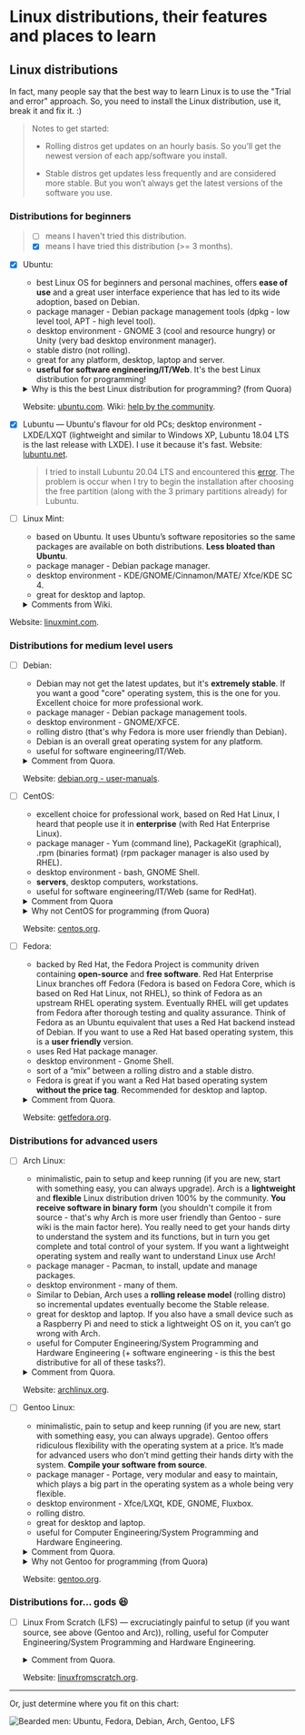 # Linux distributions, their features and places to learn

## Linux distributions

In fact, many people say that the best way to learn Linux is to use the "Trial and error" approach. So, you need to install the Linux distribution, use it, break it and fix it. :)

> Notes to get started:
>
> - Rolling distros get updates on an hourly basis. So you’ll get the newest version of each app/software you install.
>
> - Stable distros get updates less frequently and are considered more stable. But you won’t always get the latest versions of the software you use.

### Distributions for beginners

> - [ ] means I haven't tried this distribution.
> - [x] means I have tried this distribution (>= 3 months). 

- [x] Ubuntu: 
  - best Linux OS for beginners and personal machines, offers **ease of use** and a great user interface experience that has led to its wide adoption, based on Debian.
  - package manager - Debian package management tools (dpkg - low level tool, APT - high level tool).
  - desktop environment - GNOME 3 (cool and resource hungry) or Unity (very bad desktop environment manager).
  - stable distro (not rolling).
  - great for any platform, desktop, laptop and server.
  - **useful for software engineering/IT/Web**. It's the best Linux distribution for programming!

  <details><summary>Why is this the best Linux distribution for programming? (from Quora)</summary> If you want a core that is most often targeted by developers, you may want to go with Ubuntu, but I never experienced a problem developing on Arch and deploying to Ubuntu, so this shouldn't be a problem.</details>

  Website: [ubuntu.com](https://ubuntu.com/). 
  Wiki: [help by the community](https://help.ubuntu.com/community/CommunityHelpWiki).

- [x] Lubuntu — Ubuntu's flavour for old PCs; desktop environment - LXDE/LXQT (lightweight and similar to Windows XP, Lubuntu 18.04 LTS is the last release with LXDE). I use it because it's fast.
  Website: [lubuntu.net](https://lubuntu.net/).

  > I tried to install Lubuntu 20.04 LTS and encountered this [error](https://bugs.launchpad.net/ubuntu/+source/calamares/+bug/1851188). The problem is occur when I try to begin the installation after choosing the free partition (along with the 3 primary partitions already) for Lubuntu.
  
- [ ] Linux Mint:

  - based on Ubuntu. It uses Ubuntu’s software repositories so the same packages are available on both distributions. **Less bloated than Ubuntu**.
  - package manager - Debian package manager.
  - desktop environment - KDE/GNOME/Cinnamon/MATE/ Xfce/KDE SC 4.
  - great for desktop and laptop.

  <details><summary>Comments from Wiki.</summary> Linux Mint is a community-driven Linux distribution based on Ubuntu or Debian that strives to be a "modern, elegant and comfortable operating system which is both powerful and easy to use." Linux Mint provides full out-of-the-box multimedia support by including some proprietary software, such as multimedia codecs, and comes bundled with a variety of free and open-source applications.</details>
  
Website: [linuxmint.com](https://www.linuxmint.com/).

### Distributions for medium level users

- [ ] Debian:
  - Debian may not get the latest updates, but it's **extremely stable**. If you want a good "core" operating system, this is the one for you. Excellent choice for more professional work.
  - package manager - Debian package management tools.
  - desktop environment - GNOME/XFCE.
  - rolling distro (that's why Fedora is more user friendly than Debian).
  - Debian is an overall great operating system for any platform.
  - useful for software engineering/IT/Web.

  <details><summary>Comment from Quora.</summary> Ubuntu’s more difficult father. It is more strict on open-source software, by default, but it does have an official repository that’s not enabled by default that contains non-free software.</details>

  Website: [debian.org - user-manuals](https://www.debian.org/doc/user-manuals).

- [ ] CentOS:
  - excellent choice for professional work, based on Red Hat Linux, I heard that people use it in **enterprise** (with Red Hat Enterprise Linux).
  - package manager - Yum (command line), PackageKit (graphical), .rpm (binaries format) (rpm packager manager is also used by RHEL).
  - desktop environment - bash, GNOME Shell.
  - **servers**, desktop computers, workstations.
  - useful for software engineering/IT/Web (same for RedHat).

  <details><summary>Comment from Quora</summary> CentOS — A derivative of Fedora that uses much older software and is best reserved for servers, but some desktop users do exist. Its repositories are tiny so beware if you need a wide selection of software you may be disappointed by it.</details>

  <details><summary>Why not CentOS for programming (from Quora)</summary> I can’t tell you how many times I’ve had to build things from source on CentOS6 on my work servers. In one extreme case I had to rebuild a python pip package because of some glibc conflict to make it work on CentOS6. I wasted one or two work days figuring out how to make the pip package correctly which actually involved building multiple other things from source to create the pip package. CERN’s “devtoolset” is a life saver because if they didn’t have it I wouldn’t recommend CentOS for development at all. devtoolset will let you get the latest gcc and other things when necessary, but still it’s somewhat of a workaround. <p>
        What’s most important for me when considering a distro is productivity, and wasting a full work day compiling from source is interesting the first two or three times and then gets pretty old pretty fast. As a server to host things CentOS could do its job as it’s more “stable” feeling. However, if you want to use the latest packages to develop something, you will have to work around the countless out-of-date packages on CentOS.
        </p></details>


  Website: [centos.org](https://www.centos.org/).

- [ ] Fedora:
  - backed by Red Hat, the Fedora Project is community driven containing **open-source** and **free software**. Red Hat Enterprise Linux branches off Fedora (Fedora is based on Fedora Core, which is based on Red Hat Linux, not RHEL), so think of Fedora as an upstream RHEL operating system. Eventually RHEL will get updates from Fedora after thorough testing and quality assurance. Think of Fedora as an Ubuntu equivalent that uses a Red Hat backend instead of Debian. If you want to use a Red Hat based operating system, this is a **user friendly** version.
  - uses Red Hat package manager.
  - desktop environment - Gnome Shell.
  - sort of a “mix” between a rolling distro and a stable distro.
  - Fedora is great if you want a Red Hat based operating system **without the price tag**. Recommended for desktop and laptop.

  <details><summary>Comment from Quora.</summary> Fedora and openSUSE, in my opinion, are more challenging in part because they are strict on open-source and aside from the binary blobs on their kernels have no proprietary software in their official repositories. If your PC has hardware that’s completely compatible with open-source software (mostly Intel products are like their WiFi chips, CPUs, graphics cards, etc.) and you need no proprietary apps (including Google Chrome) Fedora will probably be easy for you to use.</details>

  Website: [getfedora.org](https://getfedora.org/).

### Distributions for advanced users

- [ ] Arch Linux:
  - minimalistic, pain to setup and keep running (if you are new, start with something easy, you can always upgrade). Arch is a **lightweight** and **flexible** Linux distribution driven 100% by the community. **You receive software in binary form** (you shouldn't compile it from source - that's why Arch is more user friendly than Gentoo - sure wiki is the main factor here). You really need to get your hands dirty to understand the system and its functions, but in turn you get complete and total control of your system. If you want a lightweight operating system and really want to understand Linux use Arch!
  - package manager - Pacman, to install, update and manage packages.
  - desktop environment - many of them.
  - Similar to Debian, Arch uses a **rolling release model** (rolling distro) so incremental updates eventually become the Stable release.
  - great for desktop and laptop. If you also have a small device such as a Raspberry Pi and need to stick a lightweight OS on it, you can’t go wrong with Arch.
  - useful for Computer Engineering/System Programming and Hardware Engineering (+ software engineering - is this the best distributive for all of these tasks?).

  <details> <summary>Comment from Quora.</summary>No official automated installer but its documentation is great and its installation process is simpler than it is for most other distros that lack an installer. It contains the bare minimum software required by a distro by default, but its repositories are some of the largest in the Linux world. It also follows a bleeding-edge rolling release model, so it has the very latest software (beware occasionally package maintainers get lazy or busy and don’t update packages, but this is true for all distros, but generally it’s bleeding-edge) just rolled out onto it.</details>

  Website: [archlinux.org](https://www.archlinux.org/).

- [ ] Gentoo Linux:
  - minimalistic, pain to setup and keep running (if you are new, start with something easy, you can always upgrade). Gentoo offers ridiculous flexibility with the operating system at a price. It’s made for advanced users who don’t mind getting their hands dirty with the system. **Compile your software from source**.
  - package manager - Portage, very modular and easy to maintain, which plays a big part in the operating system as a whole being very flexible.
  - desktop environment - Xfce/LXQt, KDE, GNOME, Fluxbox.
  - rolling distro.
  - great for desktop and laptop.
  - useful for Computer Engineering/System Programming and Hardware Engineering.

  <details><summary>Comment from Quora.</summary>The prototypical source-based  distribution, where each piece of software is compiled from source on one’s own machine (as opposed to being built on a build server and distributed as a binary package for users to install) using its package manager, Portage. Portage allows users to set several options to adjust how each package is configured and compiled. Gentoo is named after the Gentoo Penguin (the fastest known species of penguin) as theoretically by tinkering with configure and compile options it should be possible to optimize one’s system for performance and get markedly improved system speed.<p>
      The major difference between Arch and Gentoo is that Gentoo requires that you use your own customized kernel. Download the Gentoo iso file and install it while compiling and configuring your own unique kernel on the fly. If you are able to do so, then now the next step is to learn about the internal wokrings of the Linux kenel.
      </p></details>

  <details><summary>Why not Gentoo for programming (from Quora)</summary> Things like Gentoo feel cool because you compile things from source and you can use compile flags, have multiple versions, etc etc but you can add flags to
  “./configure” if you had to build from source too. Leaving my computer on for 36 hrs to build Google Chrome is not my idea of a productive work environment.</details>

  Website: [gentoo.org](https://www.gentoo.org/).

### Distributions for... gods :laughing: 

- [ ] Linux From Scratch (LFS) — excruciatingly painful to setup (if you want source, see above (Gentoo and Arc)), rolling, useful for Computer Engineering/System Programming and Hardware Engineering.
  <details><summary>Comment from Quora.</summary>Arguably the single most challenging Linux distribution to set up. It’s essentially the way the first Linux system ever was set up, by compiling and installing each piece of software from the ground up. In it the package manager is you, the user, as you must build every package manually and install it. A base LFS system for me takes > 8 hours to install. You’d be essentially insane to install this outside a VM the first time you attempt to install it. <p>LFS is both the name of a Linux distribution and a book that contains instructions for how to build a LFS system. The books is rather quite extensive and clear in how to build a LFS system it’s just putting into practice and having the patience to do it that is the tricky part. <p> As you are the package manager package updates can get annoying with time. Just think about having to manually compile each package update, especially considering even a base LFS system contains a couple of dozen of packages and most of these packages get updated fairly frequently, especially the kernel. <p> The other thing is keeping track of the files belonging to each package can be annoying, but it is necessary especially when one does package updates, as left over files can confuse packages when you’re trying to configure and compile them as they may build against previous versions of a library. There are techniques around this like GoboLinux’s method of package management, storing each package in its own unique directory and setting up symlinks to help make the other packages detect the files they depend on.</details>

  Website: [linuxfromscratch.org](http://www.linuxfromscratch.org/index.html).

---

Or, just determine where you fit on this chart:

![Bearded men: Ubuntu, Fedora, Debian, Arch, Gentoo, LFS](https://qph.fs.quoracdn.net/main-qimg-9e304ad7584dc97abaee6bcaff44d2e3.webp)
